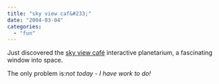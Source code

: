 ```yaml
---
title: "sky view caf&#233;"
date: "2004-03-04"
categories: 
  - "fun"
---
```


Just discovered the [sky view café](http://www.skyviewcafe.com) interactive planetarium, a fascinating window into space.

The only problem is:_not today - I have work to do!_
